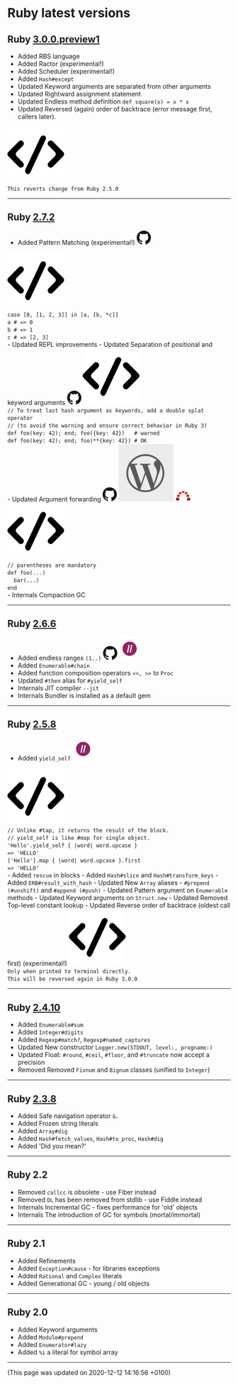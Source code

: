# Ruby latest versions




## Ruby [3.0.0.preview1](https://www.ruby-lang.org/en/news/2020/09/25/ruby-3-0-0-preview1-released/)  <div class='icon-label calendar' title='Released on 2020-09-25'><div data-icon='ei-calendar' data-size='s'></div></div>
  
  - <span class='badge badge-pill badge-success'>Added</span>
  RBS language  
  - <span class='badge badge-pill badge-success'>Added</span>
  Ractor (experimental!)  
  - <span class='badge badge-pill badge-success'>Added</span>
  Scheduler (experimental!)  
  - <span class='badge badge-pill badge-success'>Added</span>
  <code>Hash#except</code>  
  - <span class='badge badge-pill badge-primary'>Updated</span>
  Keyword arguments are separated from other arguments  
  - <span class='badge badge-pill badge-primary'>Updated</span>
  Rightward assignment statement  
  - <span class='badge badge-pill badge-primary'>Updated</span>
  Endless method definition <code>def square(x) = x * x</code>  
  - <span class='badge badge-pill badge-primary'>Updated</span>
  Reversed (again) order of backtrace (error message first, callers later).  
  <a data-toggle="collapse" href="#codeExample300preview17" aria-expanded="false" aria-controls="collapseExample">
    <img class="icon link-service-icon" src="/assets/link-icon-code.ico" title="Expand code example">
  </a>
  <div class="collapse" id="codeExample300preview17">
    <div class="alert alert-light" role="alert">
      <code class="code">This reverts change from Ruby 2.5.0</code>
    </div>
  </div>
  
----



## Ruby [2.7.2](https://www.ruby-lang.org/en/news/2020/10/02/ruby-2-7-2-released/)  <div class='icon-label calendar' title='Released on 2020-10-02'><div data-icon='ei-calendar' data-size='s'></div></div>
  
  - <span class='badge badge-pill badge-success'>Added</span>
  Pattern Matching (experimental!)  <a target='_blank' href="https://github.com/ruby/ruby/blob/ruby_2_7/NEWS#pattern-matching-"><img class="icon link-service-icon" src="/assets/link-icon-news.ico" title="Check details on NEWS page (github)"></a>
  <a data-toggle="collapse" href="#codeExample270" aria-expanded="false" aria-controls="collapseExample">
    <img class="icon link-service-icon" src="/assets/link-icon-code.ico" title="Expand code example">
  </a>
  <div class="collapse" id="codeExample270">
    <div class="alert alert-light" role="alert">
      <code class="code">case [0, [1, 2, 3]] in [a, [b, *c]]
a # => 0
b # => 1
c # => [2, 3]</code>
    </div>
  </div>
  - <span class='badge badge-pill badge-primary'>Updated</span>
  REPL improvements  
  - <span class='badge badge-pill badge-primary'>Updated</span>
  Separation of positional and keyword arguments  <a target='_blank' href="https://github.com/ruby/ruby/blob/ruby_2_7/NEWS#the-spec-of-keyword-arguments-is-changed-towards-30-"><img class="icon link-service-icon" src="/assets/link-icon-news.ico" title="Check details on NEWS page (github)"></a>
  <a data-toggle="collapse" href="#codeExample272" aria-expanded="false" aria-controls="collapseExample">
    <img class="icon link-service-icon" src="/assets/link-icon-code.ico" title="Expand code example">
  </a>
  <div class="collapse" id="codeExample272">
    <div class="alert alert-light" role="alert">
      <code class="code">// To treat last hash argument as keywords, add a double splat operator
// (to avoid the warning and ensure correct behavior in Ruby 3)
def foo(key: 42); end; foo({key: 42})   # warned
def foo(key: 42); end; foo(**{key: 42}) # OK</code>
    </div>
  </div>
  - <span class='badge badge-pill badge-primary'>Updated</span>
  Argument forwarding  <a target='_blank' href="https://github.com/ruby/ruby/blob/ruby_2_7/NEWS#other-miscellaneous-changes-"><img class="icon link-service-icon" src="/assets/link-icon-news.ico" title="Check details on NEWS page (github)"></a> <a target='_blank' href="https://www.mendelowski.com/docs/ruby/new-way-for-argument-forwarding-in-27/"><img class="icon link-service-icon" src="/assets/link-icon-post.ico" title="Check a blog post about this change"></a> <a target='_blank' href="https://bugs.ruby-lang.org/issues/16253"><img class="icon link-service-icon" src="/assets/link-icon-rblang.ico" title=""></a>
  <a data-toggle="collapse" href="#codeExample273" aria-expanded="false" aria-controls="collapseExample">
    <img class="icon link-service-icon" src="/assets/link-icon-code.ico" title="Expand code example">
  </a>
  <div class="collapse" id="codeExample273">
    <div class="alert alert-light" role="alert">
      <code class="code">// parentheses are mandatory
def foo(...)
  bar(...)
end</code>
    </div>
  </div>
  - <span class='badge badge-pill badge-dark'>Internals</span>
  Compaction GC  
  
----



## Ruby [2.6.6](https://www.ruby-lang.org/en/news/2020/03/31/ruby-2-6-6-released/)  <div class='icon-label calendar' title='Released on 2020-03-31'><div data-icon='ei-calendar' data-size='s'></div></div>
  
  - <span class='badge badge-pill badge-success'>Added</span>
  endless ranges <code>(1..)</code>  <a target='_blank' href="https://github.com/ruby/ruby/blob/ruby_2_6/NEWS#language-changes-"><img class="icon link-service-icon" src="/assets/link-icon-news.ico" title="Check details on NEWS page (github)"></a> <a target='_blank' href="https://grep.app/search?q=%281..%29&filter[lang][0]=Ruby"><img class="icon link-service-icon" src="/assets/link-icon-grep-app.ico" title="Check code examples on grep.app"></a>
  - <span class='badge badge-pill badge-success'>Added</span>
  <code>Enumerable#chain</code>  
  - <span class='badge badge-pill badge-success'>Added</span>
  function composition operators <code><<, >></code> to <code>Proc</code>  
  - <span class='badge badge-pill badge-primary'>Updated</span>
  <code>#then</code> alias for <code>#yield_self</code>  
  - <span class='badge badge-pill badge-dark'>Internals</span>
  JIT compiler <code>--jit</code>  
  - <span class='badge badge-pill badge-dark'>Internals</span>
  Bundler is installed as a default gem  
  
----



## Ruby [2.5.8](https://www.ruby-lang.org/en/news/2020/03/31/ruby-2-5-8-released/)  <div class='icon-label calendar' title='Released on 2020-03-31'><div data-icon='ei-calendar' data-size='s'></div></div>
  
  - <span class='badge badge-pill badge-success'>Added</span>
  <code>yield_self</code>  <a target='_blank' href="https://grep.app/search?q=%5C.yield_self&regexp=true&filter[lang][0]=Ruby"><img class="icon link-service-icon" src="/assets/link-icon-grep-app.ico" title="Check code examples on grep.app"></a>
  <a data-toggle="collapse" href="#codeExample250" aria-expanded="false" aria-controls="collapseExample">
    <img class="icon link-service-icon" src="/assets/link-icon-code.ico" title="Expand code example">
  </a>
  <div class="collapse" id="codeExample250">
    <div class="alert alert-light" role="alert">
      <code class="code">// Unlike #tap, it returns the result of the block.
// yield_self is like #map for single object.
'Hello'.yield_self { |word| word.upcase }
=> 'HELLO'
['Hello'].map { |word| word.upcase }.first
=> 'HELLO'</code>
    </div>
  </div>
  - <span class='badge badge-pill badge-success'>Added</span>
  <code>rescue</code> in blocks  
  - <span class='badge badge-pill badge-success'>Added</span>
  <code>Hash#slice</code> and <code>Hash#transform_keys</code>  
  - <span class='badge badge-pill badge-success'>Added</span>
  <code>ERB#result_with_hash</code>  
  - <span class='badge badge-pill badge-primary'>Updated</span>
  New <code>Array</code> aliases - <code>#prepend (#unshift)</code> and <code>#append (#push)</code>  
  - <span class='badge badge-pill badge-primary'>Updated</span>
  Pattern argument on <code>Enumerable</code> methods  
  - <span class='badge badge-pill badge-primary'>Updated</span>
  Keyword arguments on <code>Struct.new</code>  
  - <span class='badge badge-pill badge-primary'>Updated</span>
  Removed Top-level constant lookup  
  - <span class='badge badge-pill badge-primary'>Updated</span>
  Reverse order of backtrace (oldest call first) (experimental!)  
  <a data-toggle="collapse" href="#codeExample258" aria-expanded="false" aria-controls="collapseExample">
    <img class="icon link-service-icon" src="/assets/link-icon-code.ico" title="Expand code example">
  </a>
  <div class="collapse" id="codeExample258">
    <div class="alert alert-light" role="alert">
      <code class="code">Only when printed to terminal directly.
This will be reversed again in Ruby 3.0.0</code>
    </div>
  </div>
  
----



## Ruby [2.4.10](https://www.ruby-lang.org/en/news/2020/03/31/ruby-2-4-10-released/) <div class='icon-label eol' title='All maintenance ended on 2020-03-31'><div data-icon='ei-lock' data-size='s'></div></div> <div class='icon-label calendar' title='Released on 2020-03-31'><div data-icon='ei-calendar' data-size='s'></div></div>
  
  - <span class='badge badge-pill badge-success'>Added</span>
  <code>Enumerable#sum</code>  
  - <span class='badge badge-pill badge-success'>Added</span>
  <code>Integer#digits</code>  
  - <span class='badge badge-pill badge-success'>Added</span>
  <code>Regexp#match?</code>, <code>Regexp#named_captures</code>  
  - <span class='badge badge-pill badge-primary'>Updated</span>
  New constructor <code>Logger.new(STDOUT, level:, progname:)</code>  
  - <span class='badge badge-pill badge-primary'>Updated</span>
  Float: <code>#round</code>, <code>#ceil</code>, <code>#floor</code>, and <code>#truncate</code> now accept a precision  
  - <span class='badge badge-pill badge-danger'>Removed</span>
  Removed <code>Fixnum</code> and <code>Bignum</code> classes (unified to <code>Integer</code>)  
  
----



## Ruby [2.3.8](https://www.ruby-lang.org/en/news/2018/10/17/ruby-2-3-8-released) <div class='icon-label eol' title='All maintenance ended on 2019-03-31'><div data-icon='ei-lock' data-size='s'></div></div> <div class='icon-label calendar' title='Released on 2018-10-17'><div data-icon='ei-calendar' data-size='s'></div></div>
  
  - <span class='badge badge-pill badge-success'>Added</span>
  Safe navigation operator <code>&.</code>  
  - <span class='badge badge-pill badge-success'>Added</span>
  Frozen string literals  
  - <span class='badge badge-pill badge-success'>Added</span>
  <code>Array#dig</code>  
  - <span class='badge badge-pill badge-success'>Added</span>
  <code>Hash#fetch_values</code>, <code>Hash#to_proc</code>, <code>Hash#dig</code>  
  - <span class='badge badge-pill badge-success'>Added</span>
  'Did you mean?'  
  
----



## Ruby 2.2
  
  - <span class='badge badge-pill badge-danger'>Removed</span>
  <code>callcc</code> is obsolete - use Fiber instead  
  - <span class='badge badge-pill badge-danger'>Removed</span>
  <code>DL</code> has been removed from stdlib - use Fiddle instead  
  - <span class='badge badge-pill badge-dark'>Internals</span>
  Incremental GC - fixes performance for 'old' objects  
  - <span class='badge badge-pill badge-dark'>Internals</span>
  The introduction of GC for symbols (mortal/immortal)  
  
----



## Ruby 2.1
  
  - <span class='badge badge-pill badge-success'>Added</span>
  Refinements  
  - <span class='badge badge-pill badge-success'>Added</span>
  <code>Exception#cause</code> - for libraries exceptions  
  - <span class='badge badge-pill badge-success'>Added</span>
  <code>Rational</code> and <code>Complex</code> literals  
  - <span class='badge badge-pill badge-success'>Added</span>
  Generational GC - young / old objects  
  
----



## Ruby 2.0
  
  - <span class='badge badge-pill badge-success'>Added</span>
  Keyword arguments  
  - <span class='badge badge-pill badge-success'>Added</span>
  <code>Module#prepend</code>  
  - <span class='badge badge-pill badge-success'>Added</span>
  <code>Enumerator#lazy</code>  
  - <span class='badge badge-pill badge-success'>Added</span>
  <code>%i</code> a literal for symbol array  
  
----

(This page was updated on 2020-12-12 14:16:56 +0100)
